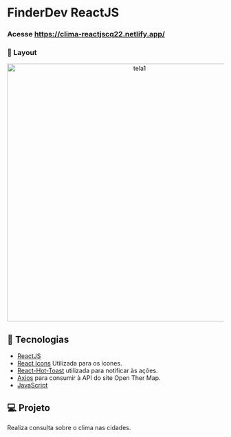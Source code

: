 # FinderDev ReactJS

### Acesse https://clima-reactjscq22.netlify.app/


###  📱 Layout

<p align="center">
  <img alt="tela1" src="https://ik.imagekit.io/aowlcgixdo/clima_-_reactjs_22/Captura_de_Tela_2022-03-03_a%CC%80s_15.47.48_vF49Fzy7ET.png?ik-sdk-version=javascript-1.4.3&updatedAt=1646333288924" width="600" >

</p>

## 🚀 Tecnologias

-  [ReactJS](https://pt-br.reactjs.org/)
-  [React Icons](https://react-icons.github.io/react-icons/) Utilizada para os ícones.
-  [React-Hot-Toast](https://react-hot-toast.com/) utilizada para notificar às ações.
-  [Axios](https://axios-http.com/) para consumir à API do site Open Ther Map.
-  [JavaScript](https://tableless.github.io/iniciantes/manual/js/)


## 💻 Projeto

Realiza consulta sobre o clima nas cidades.

